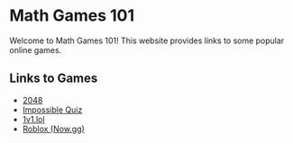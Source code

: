 # Math Games 101

Welcome to Math Games 101! This website provides links to some popular online games.

## Links to Games

- [2048](https://play2048.co/)
- [Impossible Quiz](https://www.coolmathgames.com/0-impossible-quiz)
- [1v1.lol](https://1v1.lol/)
- [Roblox (Now.gg)](https://now.gg/apps/roblox-corporation/5349/roblox.html)
